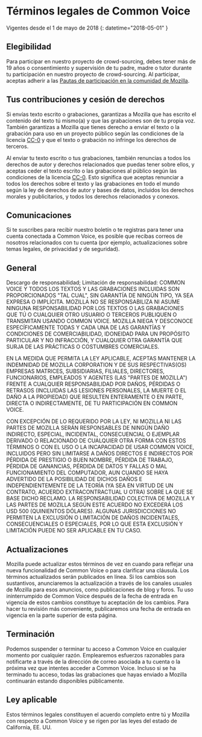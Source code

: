 # Términos legales de Common Voice 

Vigentes desde el 1 de mayo de 2018
{: datetime="2018-05-01" }

## Elegibilidad

Para participar en nuestro proyecto de crowd-sourcing, debes tener más de 19 años o consentimiento y supervisión de tu padre, madre o tutor durante tu participación en nuestro proyecto de crowd-sourcing. Al participar, aceptas adherir a las [Pautas de participación en la comunidad de Mozilla](https://www.mozilla.org/about/governance/policies/participation/). 

## Tus contribuciones y cesión de derechos

Si envías texto escrito o grabaciones, garantizas a Mozilla que has escrito el contenido del texto tú mismo(a) y que las grabaciones son de tu propia voz. También garantizas a Mozilla que tienes derecho a enviar el texto o la grabación para uso en un proyecto público según las condiciones de la licencia [CC-0](https://creativecommons.org/publicdomain/zero/1.0/) y que el texto o grabación no infringe los derechos de terceros. 

Al enviar tu texto escrito o tus grabaciones, también renuncias a todos los derechos de autor y derechos relacionados que puedas tener sobre ellos, y aceptas ceder el texto escrito o las grabaciones al público según las condiciones de la licencia [CC-0](https://creativecommons.org/publicdomain/zero/1.0/). Esto significa que aceptas renunciar a todos los derechos sobre el texto y las grabaciones en todo el mundo según la ley de derechos de autor y bases de datos, incluidos los derechos morales y publicitarios, y todos los derechos relacionados y conexos.

## Comunicaciones

Si te suscribes para recibir nuestro boletín o te registras para tener una cuenta conectada a Common Voice, es posible que recibas correos de nosotros relacionados con tu cuenta (por ejemplo, actualizaciones sobre temas legales, de privacidad y de seguridad).

## General

Descargo de responsabilidad; Limitación de responsabilidad: COMMON VOICE Y TODOS LOS TEXTOS Y LAS GRABACIONES INCLUIDAS SON PROPORCIONADOS "TAL CUAL", SIN GARANTÍA DE NINGÚN TIPO, YA SEA EXPRESA O IMPLÍCITA. MOZILLA NO SE RESPONSABILIZA NI ASUME NINGUNA RESPONSABILIDAD POR LOS TEXTOS O LAS GRABACIONES QUE TÚ O CUALQUIER OTRO USUARIO O TERCEROS PUBLIQUEN O TRANSMITAN USANDO COMMON VOICE. MOZILLA NIEGA Y DESCONOCE ESPECÍFICAMENTE TODAS Y CADA UNA DE LAS GARANTÍAS Y CONDICIONES DE COMERCIABILIDAD, IDONEIDAD PARA UN PROPÓSITO PARTICULAR Y NO INFRACCIÓN, Y CUALQUIER OTRA GARANTÍA QUE SURJA DE LAS PRÁCTICAS O COSTUMBRES COMERCIALES.

EN LA MEDIDA QUE PERMITA LA LEY APLICABLE, ACEPTAS MANTENER LA INDEMNIDAD DE MOZILLA CORPORATION Y DE SUS RESPECTIVAS(OS) EMPRESAS MATRICES, SUBSIDIARIAS, FILIALES, DIRECTORES, FUNCIONARIOS, EMPLEADOS Y AGENTES (LAS "PARTES DE MOZILLA") FRENTE A CUALQUIER RESPONSABILIDAD POR DAÑOS, PÉRDIDAS O RETRASOS (INCLUIDAS LAS LESIONES PERSONALES, LA MUERTE O EL DAÑO A LA PROPIEDAD) QUE RESULTEN ENTERAMENTE O EN PARTE, DIRECTA O INDIRECTAMENTE, DE TU PARTICIPACIÓN EN COMMON VOICE.

CON EXCEPCIÓN DE LO REQUERIDO POR LA LEY, NI MOZILLA NI LAS PARTES DE MOZILLA SERÁN RESPONSABLES DE NINGÚN DAÑO INDIRECTO, ESPECIAL, INCIDENTAL, CONSECUENCIAL O EJEMPLAR DERIVADO O RELACIONADO DE CUALQUIER OTRA FORMA CON ESTOS TÉRMINOS O CON EL USO O LA INCAPACIDAD DE USAR COMMON VOICE, INCLUIDOS PERO SIN LIMITARSE A DAÑOS DIRECTOS E INDIRECTOS POR PÉRDIDA DE PRESTIGIO O BUEN NOMBRE, PÉRDIDA DE TRABAJO, PÉRDIDA DE GANANCIAS, PÉRDIDA DE DATOS Y FALLAS O MAL FUNCIONAMIENTO DEL COMPUTADOR, AUN CUANDO SE HAYA ADVERTIDO DE LA POSIBILIDAD DE DICHOS DAÑOS E INDEPENDIENTEMENTE DE LA TEORÍA (YA SEA EN VIRTUD DE UN CONTRATO, ACUERDO EXTRACONTRACTUAL U OTRA) SOBRE LA QUE SE BASE DICHO RECLAMO. LA RESPONSABILIDAD COLECTIVA DE MOZILLA Y LAS PARTES DE MOZILLA SEGÚN ESTE ACUERDO NO EXCEDERÁ LOS USD 500 (QUINIENTOS DÓLARES). ALGUNAS JURISDICCIONES NO PERMITEN LA EXCLUSIÓN O LIMITACIÓN DE DAÑOS INCIDENTALES, CONSECUENCIALES O ESPECIALES, POR LO QUE ESTA EXCLUSIÓN Y LIMITACIÓN PUEDE NO SER APLICABLE EN TU CASO.

## Actualizaciones 

Mozilla puede actualizar estos términos de vez en cuando para reflejar una nueva funcionalidad de Common Voice o para clarificar una cláusula. Los términos actualizados serán publicados en línea. Si los cambios son sustantivos, anunciaremos la actualización a través de los canales usuales de Mozilla para esos anuncios, como publicaciones de blog y foros. Tu uso ininterrumpido de Common Voice después de la fecha de entrada en vigencia de estos cambios constituye tu aceptación de los cambios. Para hacer tu revisión más conveniente, publicaremos una fecha de entrada en vigencia en la parte superior de esta página.

## Terminación 

Podemos suspender o terminar tu acceso a Common Voice en cualquier momento por cualquier razón. Emplearemos esfuerzos razonables para notificarte a través de la dirección de correo asociada a tu cuenta o la próxima vez que intentes acceder a Common Voice. Incluso si se ha terminado tu acceso, todas las grabaciones que hayas enviado a Mozilla continuarán estando disponibles públicamente.

## Ley aplicable

Estos términos legales constituyen el acuerdo completo entre tú y Mozilla con respecto a Common Voice y se rigen por las leyes del estado de California, EE. UU.
